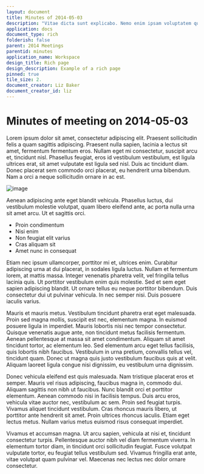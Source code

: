 ```yaml
---
layout: document
title: Minutes of 2014-05-03
description: "Vitae dicta sunt explicabo. Nemo enim ipsam voluptatem quia voluptas sit aspernatur aut odit aut fugit, sed quia consequuntur magni dolores eos qui ratione voluptatem sequi nesciunt."
application: docs
document_type: rich
folderish: false
parent: 2014 Meetings
parentid: minutes
application_name: Workspace
design_title: Rich page
design_description: Example of a rich page
pinned: true
tile_size: 2.
document_creator: Liz Baker
document_creator_id: liz
---
```


# Minutes of meeting on 2014-05-03

Lorem ipsum dolor sit amet, consectetur adipiscing elit. Praesent sollicitudin felis a quam sagittis adipiscing. Praesent nulla sapien, lacinia a lectus sit amet, fermentum fermentum eros. Nullam eget mi consectetur, suscipit arcu et, tincidunt nisl. Phasellus feugiat, eros id vestibulum vestibulum, est ligula ultrices erat, sit amet vulputate est ligula sed nisl. Duis ac tincidunt diam. Donec placerat sem commodo orci placerat, eu hendrerit urna bibendum. Nam a orci a neque sollicitudin ornare in ac est.

![image](http://lorempixel.com/g/800/300/)

Aenean adipiscing ante eget blandit vehicula. Phasellus luctus, dui vestibulum molestie volutpat, quam libero eleifend ante, ac porta nulla urna sit amet arcu. Ut et sagittis orci.

- Proin condimentum
- Nisi enim
- Non feugiat elit varius
- Cras aliquam sit
- Amet nunc in consequat

Etiam nec ipsum ullamcorper, porttitor mi et, ultrices enim. Curabitur adipiscing urna at dui placerat, in sodales ligula luctus. Nullam et fermentum lorem, at mattis massa. Integer venenatis pharetra velit, vel fringilla tellus lacinia quis. Ut porttitor vestibulum enim quis molestie. Sed et sem eget sapien adipiscing blandit. Ut ornare tellus eu neque porttitor bibendum. Duis consectetur dui ut pulvinar vehicula. In nec semper nisi. Duis posuere iaculis varius.

Mauris et mauris metus. Vestibulum tincidunt pharetra erat eget malesuada. Proin sed magna mollis, suscipit est nec, elementum magna. In euismod posuere ligula in imperdiet. Mauris lobortis nisi nec tempor consectetur. Quisque venenatis augue ante, non tincidunt metus facilisis fermentum. Aenean pellentesque at massa sit amet condimentum. Aliquam sit amet tincidunt tortor, ac elementum leo. Sed elementum arcu eget tellus facilisis, quis lobortis nibh faucibus. Vestibulum in urna pretium, convallis tellus vel, tincidunt quam. Donec ut magna quis justo vestibulum faucibus quis at velit. Aliquam laoreet ligula congue nisi dignissim, eu vestibulum urna dignissim.

Donec vehicula eleifend est quis malesuada. Nam tristique placerat eros et semper. Mauris vel risus adipiscing, faucibus magna in, commodo dui. Aliquam sagittis non nibh ut faucibus. Nunc blandit orci et porttitor elementum. Aenean commodo nisi in facilisis tempus. Duis arcu eros, vehicula vitae auctor nec, vestibulum ac sem. Proin sed feugiat turpis. Vivamus aliquet tincidunt vestibulum. Cras rhoncus mauris libero, ut porttitor ante hendrerit sit amet. Proin ultrices rhoncus iaculis. Etiam eget lectus metus. Nullam varius metus euismod risus consequat imperdiet.

Vivamus et accumsan magna. Ut arcu sapien, vehicula at nisi et, tincidunt consectetur turpis. Pellentesque auctor nibh vel diam fermentum viverra. In elementum tortor diam, in tincidunt orci sollicitudin feugiat. Fusce volutpat vulputate tortor, eu feugiat tellus vestibulum sed. Vivamus fringilla erat ante, vitae volutpat quam pulvinar vel. Maecenas nec lectus nec dolor ornare consectetur.